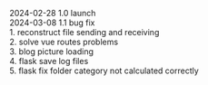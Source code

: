 
2024-02-28   1.0 launch  
2024-03-08   1.1 bug fix  
    1. reconstruct file sending and receiving  
    2. solve vue routes problems  
    3. blog picture loading  
    4. flask save log files  
    5. flask fix folder category not calculated correctly   
